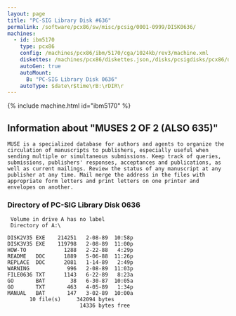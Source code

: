 ```yaml
---
layout: page
title: "PC-SIG Library Disk #636"
permalink: /software/pcx86/sw/misc/pcsig/0001-0999/DISK0636/
machines:
  - id: ibm5170
    type: pcx86
    config: /machines/pcx86/ibm/5170/cga/1024kb/rev3/machine.xml
    diskettes: /machines/pcx86/diskettes.json,/disks/pcsigdisks/pcx86/diskettes.json
    autoGen: true
    autoMount:
      B: "PC-SIG Library Disk 0636"
    autoType: $date\r$time\rB:\rDIR\r
---
```


{% include machine.html id="ibm5170" %}

## Information about "MUSES 2 OF 2 (ALSO 635)"

    MUSE is a specialized database for authors and agents to organize the
    circulation of manuscripts to publishers, especially useful when
    sending multiple or simultaneous submissions. Keep track of queries,
    submissions, publishers' responses, acceptances and publications, as
    well as current mailings. Review the status of any manuscript at any
    publisher at any time. Mail merge the address in the files with
    appropriate form letters and print letters on one printer and
    envelopes on another.

### Directory of PC-SIG Library Disk 0636

     Volume in drive A has no label
     Directory of A:\

    DISK2V35 EXE    214251   2-08-89  10:58p
    DISK3V35 EXE    119798   2-08-89  11:00p
    HOW-TO            1288   2-22-88   4:29p
    README   DOC      1889   5-06-88  11:26p
    REPLACE  DOC      2081   1-14-89   2:49p
    WARNING            996   2-08-89  11:03p
    FILE0636 TXT      1143   6-22-89   8:23a
    GO       BAT        38   6-30-87  10:05a
    GO       TXT       463   4-05-89   1:34p
    MANUAL   BAT       147   3-02-89  10:00a
           10 file(s)     342094 bytes
                           14336 bytes free
